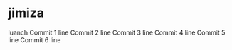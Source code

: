 # jimiza
luanch
Commit 1 line
Commit 2 line
Commit 3 line
Commit 4 line
Commit 5 line
Commit 6 line
